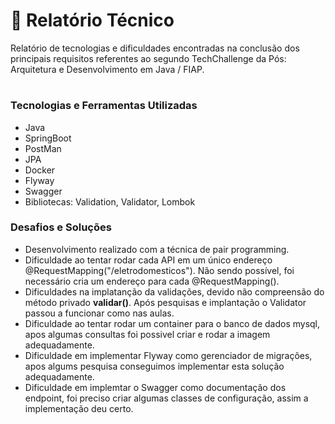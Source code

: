 # :page_facing_up: Relatório Técnico

Relatório de tecnologias e dificuldades encontradas na conclusão dos principais requisitos referentes ao segundo TechChallenge da Pós: Arquitetura e Desenvolvimento em Java / FIAP.
#

### Tecnologias e Ferramentas Utilizadas
* Java
* SpringBoot
* PostMan
* JPA
* Docker
* Flyway
* Swagger
* Bibliotecas: Validation, Validator, Lombok

### Desafios e Soluções

* Desenvolvimento realizado com a técnica de pair programming.
* Dificuldade ao tentar rodar cada API em um único endereço @RequestMapping("/eletrodomesticos"). Não sendo possível, foi necessário cria um endereço para cada @RequestMapping().
* Dificuldades na implatanção da validações, devido não compreensão do método privado **validar()**. Após pesquisas e implantação o Validator passou a funcionar como nas aulas.
* Dificuldade ao tentar rodar um container para o banco de dados mysql, apos algumas consultas foi possivel criar e rodar a imagem adequadamente.
* Dificuldade em implementar Flyway como gerenciador de migrações, apos algums pesquisa conseguimos implementar esta solução adequadamente.
* Dificuldade em implemtar o Swagger como documentação dos endpoint, foi preciso criar algumas classes de configuração, assim a implementação deu certo.

